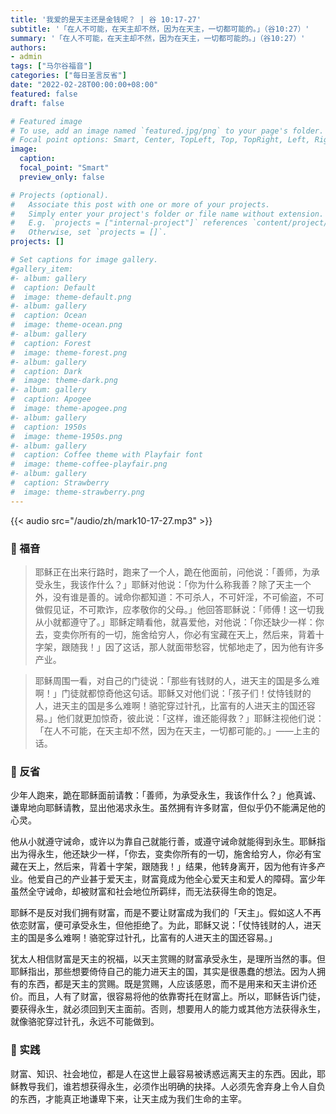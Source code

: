 ```yaml
---
title: '我爱的是天主还是金钱呢？ | 谷 10:17-27'
subtitle: '「在人不可能，在天主却不然，因为在天主，一切都可能的。」（谷10:27）'
summary: '「在人不可能，在天主却不然，因为在天主，一切都可能的。」（谷10:27）'
authors:
- admin
tags: ["马尔谷福音"]
categories: ["每日圣言反省"]
date: "2022-02-28T00:00:00+08:00"
featured: false
draft: false

# Featured image
# To use, add an image named `featured.jpg/png` to your page's folder.
# Focal point options: Smart, Center, TopLeft, Top, TopRight, Left, Right, BottomLeft, Bottom, BottomRight
image:
  caption:
  focal_point: "Smart"
  preview_only: false

# Projects (optional).
#   Associate this post with one or more of your projects.
#   Simply enter your project's folder or file name without extension.
#   E.g. `projects = ["internal-project"]` references `content/project/deep-learning/index.md`.
#   Otherwise, set `projects = []`.
projects: []

# Set captions for image gallery.
#gallery_item:
#- album: gallery
#  caption: Default
#  image: theme-default.png
#- album: gallery
#  caption: Ocean
#  image: theme-ocean.png
#- album: gallery
#  caption: Forest
#  image: theme-forest.png
#- album: gallery
#  caption: Dark
#  image: theme-dark.png
#- album: gallery
#  caption: Apogee
#  image: theme-apogee.png
#- album: gallery
#  caption: 1950s
#  image: theme-1950s.png
#- album: gallery
#  caption: Coffee theme with Playfair font
#  image: theme-coffee-playfair.png
#- album: gallery
#  caption: Strawberry
#  image: theme-strawberry.png
---
```


{{< audio src="/audio/zh/mark10-17-27.mp3" >}}

### :love_letter: 福音
> 耶稣正在出来行路时，跑来了一个人，跪在他面前，问他说：「善师，为承受永生，我该作什么？」耶稣对他说：「你为什么称我善？除了天主一个外，没有谁是善的。诫命你都知道：不可杀人，不可奸淫，不可偷盗，不可做假见证，不可欺诈，应孝敬你的父母。」他回答耶稣说：「师傅！这一切我从小就都遵守了。」耶稣定睛看他，就喜爱他，对他说：「你还缺少一样：你去，变卖你所有的一切，施舍给穷人，你必有宝藏在天上，然后来，背着十字架，跟随我！」因了这话，那人就面带愁容，忧郁地走了，因为他有许多产业。

> 耶稣周围一看，对自己的门徒说：「那些有钱财的人，进天主的国是多么难啊！」门徒就都惊奇他这句话。耶稣又对他们说：「孩子们！仗恃钱财的人，进天主的国是多么难啊！骆驼穿过针孔，比富有的人进天主的国还容易。」他们就更加惊奇，彼此说：「这样，谁还能得救？」耶稣注视他们说：「在人不可能，在天主却不然，因为在天主，一切都可能的。」——上主的话。

### :speech_balloon: 反省
少年人跑来，跪在耶稣面前请教：「善师，为承受永生，我该作什么？」他真诚、谦卑地向耶稣请教，显出他渴求永生。虽然拥有许多财富，但似乎仍不能满足他的心灵。

他从小就遵守诫命，或许以为靠自己就能行善，或遵守诫命就能得到永生。耶稣指出为得永生，他还缺少一样，「你去，变卖你所有的一切，施舍给穷人，你必有宝藏在天上，然后来，背着十字架，跟随我！」结果，他转身离开，因为他有许多产业。他爱自己的产业甚于爱天主，财富竟成为他全心爱天主和爱人的障碍。富少年虽然全守诫命，却被财富和社会地位所羁绊，而无法获得生命的饱足。

耶稣不是反对我们拥有财富，而是不要让财富成为我们的「天主」。假如这人不再依恋财富，便可承受永生，但他拒绝了。为此，耶稣又说：「仗恃钱财的人，进天主的国是多么难啊！骆驼穿过针孔，比富有的人进天主的国还容易。」

犹太人相信财富是天主的祝福，以天主赏赐的财富承受永生，是理所当然的事。但耶稣指出，那些想要倚侍自己的能力进天主的国，其实是很愚蠢的想法。因为人拥有的东西，都是天主的赏赐。既是赏赐，人应该感恩，而不是用来和天主讲价还价。而且，人有了财富，很容易将他的依靠寄托在财富上。所以，耶稣告诉门徒，要获得永生，就必须回到天主面前。否则，想要用人的能力或其他方法获得永生，就像骆驼穿过针孔，永远不可能做到。

### :runner: 实践
财富、知识、社会地位，都是人在这世上最容易被诱惑远离天主的东西。因此，耶稣教导我们，谁若想获得永生，必须作出明确的抉择。人必须先舍弃身上令人自负的东西，才能真正地谦卑下来，让天主成为我们生命的主宰。
